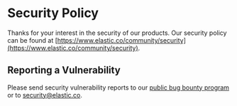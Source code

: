 # Security Policy

Thanks for your interest in the security of our products.
Our security policy can be found at [https://www.elastic.co/community/security](https://www.elastic.co/community/security).

## Reporting a Vulnerability

Please send security vulnerability reports to our [public bug bounty program](https://hackerone.com/elastic) or to security@elastic.co.
